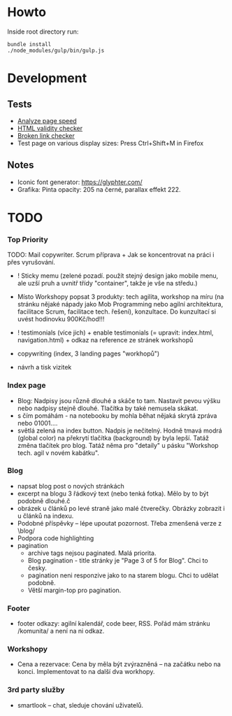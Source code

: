# Howto

Inside root directory run:

```
bundle install
./node_modules/gulp/bin/gulp.js
```

# Development

## Tests

- [Analyze page speed](https://developers.google.com/speed/pagespeed/insights/)
- [HTML validity checker](https://validator.w3.org)
- [Broken link checker](https://www.drlinkcheck.com/)
- Test page on various display sizes: Press Ctrl+Shift+M in Firefox

## Notes

- Iconic font generator: https://glyphter.com/
- Grafika: Pinta opacity: 205 na černé, parallax effekt 222.

# TODO

### Top Priority

TODO: Mail copywriter. Scrum příprava + Jak se koncentrovat na práci i přes vyrušování.

- ! Sticky memu (zelené pozadí. použít stejný design jako mobile menu, ale uzší pruh a uvnitř třídy "container", takže je vše na středu.)
- Místo Workshopy popsat 3 produkty: tech agilita, workshop na míru (na stránku nějaké nápady jako Mob Programming nebo agilní architektura, facilitace Scrum, facilitace tech. řešení), konzultace. Do kunzultací si uvést hodinovku 900Kč/hod!!!

- ! testimonials (více jich) + enable testimonials (= upravit: index.html, navigation.html) + odkaz na reference ze stránek workshopů
- copywriting (index, 3 landing pages "workhopů")
- návrh a tisk vizitek

### Index page

- Blog: Nadpisy jsou různě dlouhé a skáče to tam. Nastavit pevou výšku nebo nadpisy stejně dlouhé. Tlačítka by také nemusela skákat.
- s čím pomáhám - na notebooku by mohla běhat nějaká skrytá zpráva nebo 01001….
- světlá zelená na index button. Nadpis je nečitelný. Hodně tmavá modrá (global color) na překrytí tlačítka (background) by byla lepší. Tatáž změna tlačítek pro blog. Tatáž něma pro "detaily" u pásku "Workshop tech. agil v novém kabátku".

### Blog

- napsat blog post o nových stránkách
- excerpt na blogu 3 řádkový text (nebo tenká fotka). Mělo by to být podobně dlouhé.č
- obrázek u článků po levé straně jako malé čtverečky. Obrázky zobrazit i u článků na indexu.
- Podobné příspěvky – lépe upoutat pozornost. Třeba zmenšená verze z \blog/
- Podpora code highlighting
- pagination
    - archive tags nejsou paginated. Malá priorita.
    - Blog pagination - title stránky je "Page 3 of 5 for Blog". Chci to česky.
    - pagination neni responzive jako to na starem blogu. Chci to udělat podobně.
    - Větší margin-top pro pagination.

### Footer

- footer odkazy: agilní kalendář, code beer, RSS. Pořád mám stránku /komunita/ a není na ni odkaz.

### Workshopy

- Cena a rezervace: Cena by měla být zvýrazněná – na začátku nebo na konci. Implementovat to na další dva workhopy.

### 3rd party služby

- smartlook – chat, sleduje chování uživatelů.
